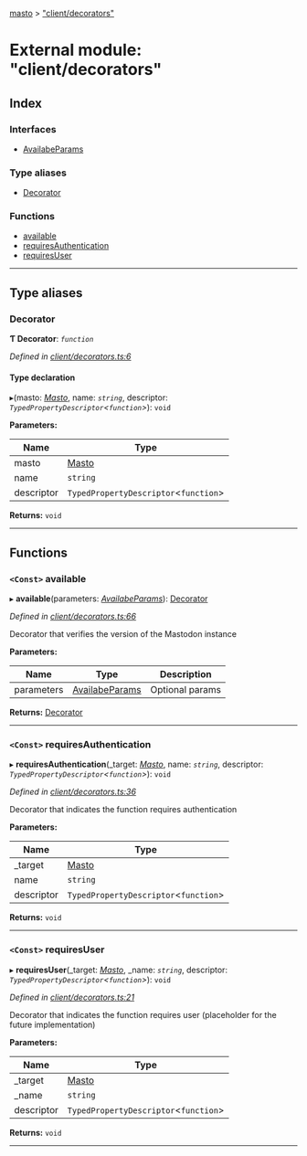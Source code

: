 [masto](../README.md) > ["client/decorators"](../modules/_client_decorators_.md)

# External module: "client/decorators"

## Index

### Interfaces

* [AvailabeParams](../interfaces/_client_decorators_.availabeparams.md)

### Type aliases

* [Decorator](_client_decorators_.md#decorator)

### Functions

* [available](_client_decorators_.md#available)
* [requiresAuthentication](_client_decorators_.md#requiresauthentication)
* [requiresUser](_client_decorators_.md#requiresuser)

---

## Type aliases

<a id="decorator"></a>

###  Decorator

**Ƭ Decorator**: *`function`*

*Defined in [client/decorators.ts:6](https://github.com/neet/masto.js/blob/390e749/src/client/decorators.ts#L6)*

#### Type declaration
▸(masto: *[Masto](../classes/_client_masto_.masto.md)*, name: *`string`*, descriptor: *`TypedPropertyDescriptor`<`function`>*): `void`

**Parameters:**

| Name | Type |
| ------ | ------ |
| masto | [Masto](../classes/_client_masto_.masto.md) |
| name | `string` |
| descriptor | `TypedPropertyDescriptor`<`function`> |

**Returns:** `void`

___

## Functions

<a id="available"></a>

### `<Const>` available

▸ **available**(parameters: *[AvailabeParams](../interfaces/_client_decorators_.availabeparams.md)*): [Decorator](_client_decorators_.md#decorator)

*Defined in [client/decorators.ts:66](https://github.com/neet/masto.js/blob/390e749/src/client/decorators.ts#L66)*

Decorator that verifies the version of the Mastodon instance

**Parameters:**

| Name | Type | Description |
| ------ | ------ | ------ |
| parameters | [AvailabeParams](../interfaces/_client_decorators_.availabeparams.md) |  Optional params |

**Returns:** [Decorator](_client_decorators_.md#decorator)

___
<a id="requiresauthentication"></a>

### `<Const>` requiresAuthentication

▸ **requiresAuthentication**(_target: *[Masto](../classes/_client_masto_.masto.md)*, name: *`string`*, descriptor: *`TypedPropertyDescriptor`<`function`>*): `void`

*Defined in [client/decorators.ts:36](https://github.com/neet/masto.js/blob/390e749/src/client/decorators.ts#L36)*

Decorator that indicates the function requires authentication

**Parameters:**

| Name | Type |
| ------ | ------ |
| _target | [Masto](../classes/_client_masto_.masto.md) |
| name | `string` |
| descriptor | `TypedPropertyDescriptor`<`function`> |

**Returns:** `void`

___
<a id="requiresuser"></a>

### `<Const>` requiresUser

▸ **requiresUser**(_target: *[Masto](../classes/_client_masto_.masto.md)*, _name: *`string`*, descriptor: *`TypedPropertyDescriptor`<`function`>*): `void`

*Defined in [client/decorators.ts:21](https://github.com/neet/masto.js/blob/390e749/src/client/decorators.ts#L21)*

Decorator that indicates the function requires user (placeholder for the future implementation)

**Parameters:**

| Name | Type |
| ------ | ------ |
| _target | [Masto](../classes/_client_masto_.masto.md) |
| _name | `string` |
| descriptor | `TypedPropertyDescriptor`<`function`> |

**Returns:** `void`

___

